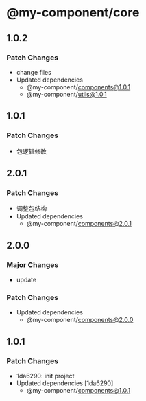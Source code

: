 # @my-component/core

## 1.0.2

### Patch Changes

- change files
- Updated dependencies
  - @my-component/components@1.0.1
  - @my-component/utils@1.0.1

## 1.0.1

### Patch Changes

- 包逻辑修改

## 2.0.1

### Patch Changes

- 调整包结构
- Updated dependencies
  - @my-component/components@2.0.1

## 2.0.0

### Major Changes

- update

### Patch Changes

- Updated dependencies
  - @my-component/components@2.0.0

## 1.0.1

### Patch Changes

- 1da6290: init project
- Updated dependencies [1da6290]
  - @my-component/components@1.0.1
